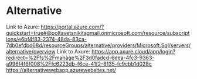 # Alternative
Link to Azure: https://portal.azure.com/?quickstart=true#@poltavetsnikitagmail.onmicrosoft.com/resource/subscriptions/e6bf4f83-2374-48da-83ca-7db0efdbd68d/resourceGroups/alternative/providers/Microsoft.Sql/servers/alternative/overview
Link to Axure: https://app.axure.cloud/app/login?redirect=%2Ffs%2Fmanage%2F3d0fadcd-6eea-4fc3-9363-a996f4f6f008%2Ffc6223db-f6ce-41f2-8135-fc9cbb1d028c
https://alternativewebapp.azurewebsites.net/
